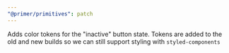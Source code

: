 ```yaml
---
"@primer/primitives": patch
---
```


Adds color tokens for the "inactive" button state. Tokens are added to the old and new builds so we can still support styling with `styled-components`

